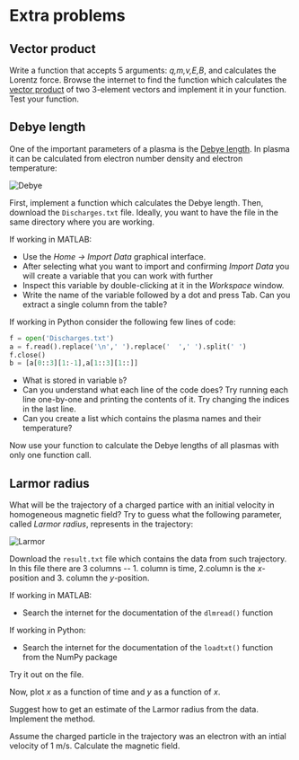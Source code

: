 # Extra problems

## Vector product
Write a function that accepts 5 arguments: *q,m,v,E,B*, and calculates the Lorentz force.
Browse the internet to find the function which calculates the [vector product](https://en.wikipedia.org/wiki/Cross_product) of two 3-element vectors and implement it in your function.
Test your function. 

## Debye length
One of the important parameters of a plasma is the [Debye length](https://en.wikipedia.org/wiki/Debye_length).
In plasma it can be calculated from electron number density and electron temperature:

![Debye](http://mathurl.com/y876kcbb.png)

First, implement a function which calculates the Debye length.
Then, download the `Discharges.txt` file. 
Ideally, you want to have the file in the same directory where you are working.

If working in MATLAB:
 * Use the *Home -> Import Data* graphical interface. 
 * After selecting what you want to import and confirming *Import Data* you will create a variable that you can work with further
 * Inspect this variable by double-clicking at it in the *Workspace* window.
 * Write the name of the variable followed by a dot and press Tab. Can you extract a single column from the table?

If working in Python consider the following few lines of code:
```python
f = open('Discharges.txt')
a = f.read().replace('\n',' ').replace('  ',' ').split(' ')
f.close()
b = [a[0::3][1:-1],a[1::3][1::]]
```
 * What is stored in variable `b`? 
 * Can you understand what each line of the code does? Try running each line one-by-one and printing the contents of it. Try changing the indices in the last line.
 * Can you create a list which contains the plasma names and their temperature?  

Now use your function to calculate the Debye lengths of all plasmas with only one function call.

## Larmor radius
What will be the trajectory of a charged partice with an initial velocity in homogeneous magnetic field?
Try to guess what the following parameter, called *Larmor radius*, represents in the trajectory:

![Larmor](http://mathurl.com/ybs37jkj.png)

Download the `result.txt` file which contains the data from such trajectory.
In this file there are 3 columns -- 1. column is time, 2.column is the *x*-position and 3. column the *y*-position.

If working in MATLAB:
 * Search the internet for the documentation of the `dlmread()` function

If working in Python:
 * Search the internet for the documentation of the `loadtxt()` function from the NumPy package

Try it out on the file.

Now, plot *x* as a function of time and *y* as a function of *x*.

Suggest how to get an estimate of the Larmor radius from the data.
Implement the method.  

Assume the charged particle in the trajectory was an electron with an intial velocity of 1 m/s.
Calculate the magnetic field.

